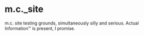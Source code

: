 # m.c._site 
m.c. site testing grounds, simultaneously silly and serious. Actual Information™ is present, I promise.

